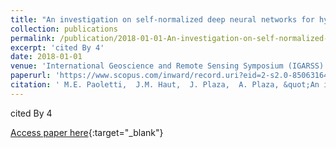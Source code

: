 ```yaml
---
title: "An investigation on self-normalized deep neural networks for hyperspectral image classification"
collection: publications
permalink: /publication/2018-01-01-An-investigation-on-self-normalized-deep-neural-networks-for-hyperspectral-image-classification
excerpt: 'cited By 4'
date: 2018-01-01
venue: 'International Geoscience and Remote Sensing Symposium (IGARSS)'
paperurl: 'https://www.scopus.com/inward/record.uri?eid=2-s2.0-85063164249&doi=10.1109%2fIGARSS.2018.8517449&partnerID=40&md5=89c12d39a028b21caf9d393ecfa913a9'
citation: ' M.E. Paoletti,  J.M. Haut,  J. Plaza,  A. Plaza, &quot;An investigation on self-normalized deep neural networks for hyperspectral image classification.&quot; International Geoscience and Remote Sensing Symposium (IGARSS), 2018.'
---
```

cited By 4

[Access paper here](https://www.scopus.com/inward/record.uri?eid=2-s2.0-85063164249&doi=10.1109%2fIGARSS.2018.8517449&partnerID=40&md5=89c12d39a028b21caf9d393ecfa913a9){:target="_blank"}
